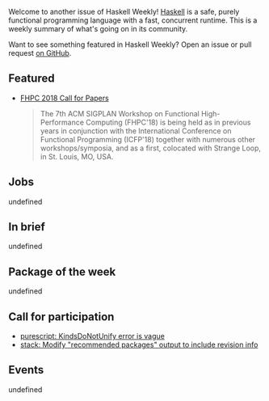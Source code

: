 <!-- TBA 2018-03-22 -->

Welcome to another issue of Haskell Weekly!
[Haskell](https://haskell-lang.org) is a safe, purely functional programming language with a fast, concurrent runtime.
This is a weekly summary of what's going on in its community.

Want to see something featured in Haskell Weekly?
Open an issue or pull request [on GitHub](https://github.com/haskellweekly/haskellweekly.github.io).

## Featured

-   [FHPC 2018 Call for Papers](https://icfp18.sigplan.org/track/FHPC-2018-papers#FHPC-2018-Call-for-Papers)

    > The 7th ACM SIGPLAN Workshop on Functional High-Performance Computing (FHPC'18) is being held as in previous years in conjunction with the International Conference on Functional Programming (ICFP'18) together with numerous other workshops/symposia, and as a first, colocated with Strange Loop, in St. Louis, MO, USA.

## Jobs

undefined

## In brief

undefined

## Package of the week

undefined

## Call for participation

-   [purescript: KindsDoNotUnify error is vague](https://github.com/purescript/purescript/issues/3281)
-   [stack: Modify "recommended packages" output to include revision info](https://github.com/commercialhaskell/stack/issues/3925)

## Events

undefined
